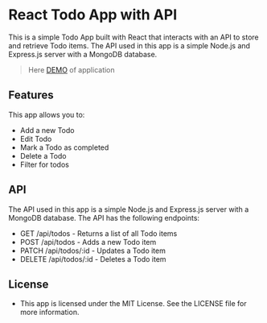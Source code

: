 # React Todo App with API

This is a simple Todo App built with React that interacts with an API to store and retrieve Todo items.
The API used in this app is a simple Node.js and Express.js server with a MongoDB database.

> Here [DEMO](https://maksymmaliuk.github.io/react_todo-app-with-api/) of application

## Features
This app allows you to:

- Add a new Todo
- Edit Todo
- Mark a Todo as completed
- Delete a Todo
- Filter for todos

## API
The API used in this app is a simple Node.js and Express.js server with a MongoDB database. The API has the following endpoints:

- GET /api/todos - Returns a list of all Todo items
- POST /api/todos - Adds a new Todo item
- PATCH /api/todos/:id - Updates a Todo item
- DELETE /api/todos/:id - Deletes a Todo item

## License
- This app is licensed under the MIT License. See the LICENSE file for more information.
